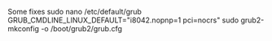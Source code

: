 Some fixes
sudo nano /etc/default/grub
GRUB_CMDLINE_LINUX_DEFAULT="i8042.nopnp=1 pci=nocrs"
sudo grub2-mkconfig -o /boot/grub2/grub.cfg
